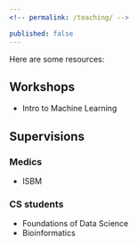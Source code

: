 ```yaml
---
<!-- permalink: /teaching/ -->

published: false
---
```


Here are some resources:

## Workshops

- Intro to Machine Learning

## Supervisions

### Medics

- ISBM

### CS students

- Foundations of Data Science
- Bioinformatics
